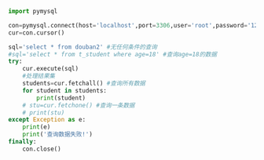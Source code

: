 
<BlogInfo id="593" title="11.操作MySQL数据库查询数据" author="白日梦想猿" pv=0 read_times=0 pre_cost_time=0分24秒 category="数据库编程" tag_list="['数据库编程']" create_time="2020.07.09 16:08:53" update_time="2020.07.13 13:14:12" />

```python
import pymysql

con=pymysql.connect(host='localhost',port=3306,user='root',password='123456',database='python_db')
cur=con.cursor()

sql='select * from douban2' #无任何条件的查询
#sql='select * from t_student where age=18' #查询age=18的数据
try:
    cur.execute(sql)
    #处理结果集
    students=cur.fetchall() #查询所有数据
    for student in students:
        print(student)
    # stu=cur.fetchone() #查询一条数据
    # print(stu)
except Exception as e:
    print(e)
    print('查询数据失败!')
finally:
    con.close()
```

